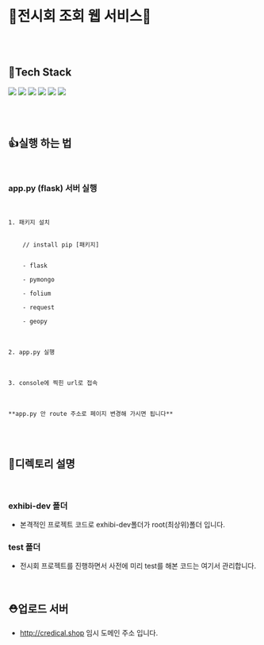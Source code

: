 # 🦾전시회 조회 웹 서비스🦾

<br/><br/>

## 🧳Tech Stack  
![](https://img.shields.io/badge/Python-3776AB.svg?&style=for-the-badge&logo=Python&logoColor=white)
![](https://img.shields.io/badge/HTML5-E34F26?style=for-the-badge&logo=HTML5&logoColor=white)
![](https://img.shields.io/badge/CSS3-1572B6?style=for-the-badge&logo=CSS3&logoColor=white)
![](https://img.shields.io/badge/jquery-1572B6?style=for-the-badge&logo=jquery&logoColor=white)
![](https://img.shields.io/badge/Javascript-F7DF1E?style=for-the-badge&logo=JavaScript&logoColor=black)
![](https://img.shields.io/badge/MongoDB-4EA94B?style=for-the-badge&logo=mongodb&logoColor=white)  

<br/><br/>

## 👍실행 하는 법

<br/>

### app.py (flask) 서버 실행

<br/>

    1. 패키지 설치  
    
    
        // install pip [패키지]
   
    
        - flask  
        
        - pymongo 
        
        - folium  
        
        - request  
        
        - geopy  
        
    
<br/>

    2. app.py 실행
    
<br/>

    3. console에 찍힌 url로 접속
    
<br/>

    **app.py 안 route 주소로 페이지 변경해 가시면 됩니다**

<br/><br/>
 

## 💼디렉토리 설명  
<br/>

### exhibi-dev 폴더
- 본격적인 프로젝트 코드로 exhibi-dev폴더가 root(최상위)폴더 입니다.  

### test 폴더
- 전시회 프로젝트를 진행하면서 사전에 미리 test를 해본 코드는 여기서 관리합니다.  

<br/>

## ⛑업로드 서버
- http://credical.shop  임시 도메인 주소 입니다.
